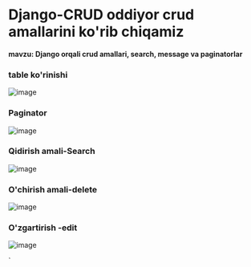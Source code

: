 # Django-CRUD oddiyor crud amallarini ko'rib chiqamiz
__mavzu: Django orqali crud amallari, search, message va paginatorlar__
### table ko'rinishi
![image](https://github.com/AsadbekNurmamatov2002/Django-CRUD/assets/144318530/5ec40736-d581-4cb7-9b7d-0ea89d671801)

### **Paginator**
![image](https://github.com/AsadbekNurmamatov2002/Django-CRUD/assets/144318530/78152f9b-c7b7-4731-9e2c-fec055bae5df)
### Qidirish amali-Search 
![image](https://github.com/AsadbekNurmamatov2002/Django-CRUD/assets/144318530/9179de8b-d2ca-4941-8ab6-188752f72749)
### O'chirish amali-delete
![image](https://github.com/AsadbekNurmamatov2002/Django-CRUD/assets/144318530/f1b54ce0-8026-4b75-814c-05e0359cb155)
### O'zgartirish -edit
![image](https://github.com/AsadbekNurmamatov2002/Django-CRUD/assets/144318530/c7ed53aa-a98f-46f1-961f-07e3cdb54af7)




  `
